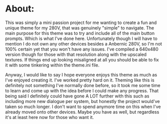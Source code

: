 # About:
This was simply a mini passion project for me wanting to create a fun and unique theme for my 280V, that was genuinely "simple" to navigate. The main purpose for this theme was to try and include all of the main button prompts. Which is what I've done here. Unfortunately though I will have to mention I do not own any other devices besides a Anbernic 280V, so I'm not 100% certain yet that you won't have any issues. I've compiled a 640x480 version though for those with that resolution along with the upscaled textures. If things end up looking misaligned at all you should be able to fix it with some tinkering within the theme.ini file. 

Anyway, I would like to say I hope everyone enjoys this theme as much as I've enjoyed creating it. I've worked pretty hard on it. Theming like this is definitely not something I've normally done before, so it took me some time to learn and come up with the idea before I could make any progress. That being said I definitely could have gone A LOT further with this such as including more new dialogue per system, but honestly the project would've taken so much longer. I don't want to spend anymore time on this when I've already moved onto other devices. Maybe you have as well, but regardless it's at least here now for those who want it.
